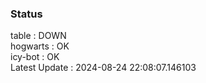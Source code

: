 ### Status


table : DOWN  
hogwarts : OK  
icy-bot : OK  
Latest Update : 2024-08-24 22:08:07.146103
